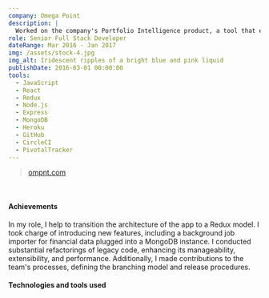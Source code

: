 ```yaml
---
company: Omega Point
description: |
  Worked on the company's Portfolio Intelligence product, a tool that enables investment managers to understand, visualise, and optimise their portfolios. The platform is powered by React and Node (MERN stack).
role: Senior Full Stack Developer
dateRange: Mar 2016 - Jan 2017
img: /assets/stock-4.jpg
img_alt: Iridescent ripples of a bright blue and pink liquid
publishDate: 2016-03-01 00:00:00
tools:
  - JavaScript
  - React
  - Redux
  - Node.js
  - Express
  - MongoDB
  - Heroku
  - GitHub
  - CircleCI
  - PivotalTracker
---
```


> [ompnt.com](https://www.ompnt.com)

<br />

#### Achievements

In my role, I help to transition the architecture of the app to a Redux model. I took charge of introducing new features, including a background job importer for financial data plugged into a MongoDB instance. I conducted substantial refactorings of legacy code, enhancing its manageability, extensibility, and performance. Additionally, I made contributions to the team's processes, defining the branching model and release procedures.

#### Technologies and tools used
